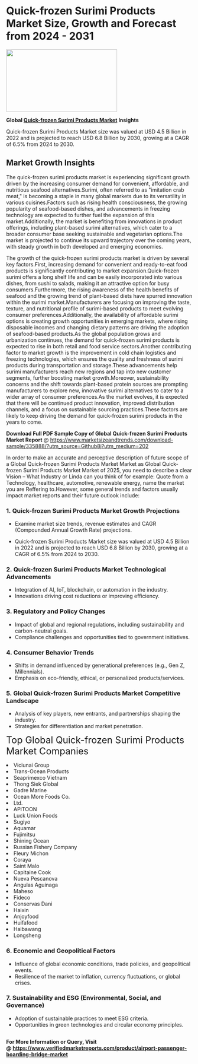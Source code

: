 <H1>Quick-frozen Surimi Products Market Size, Growth and Forecast from 2024 - 2031</H1><img class="aligncenter size-medium wp-image-584254" src="https://thirdeyenews.in/wp-content/uploads/2024/09/Global-Market-Research-300x168.jpeg" alt="" width="300" height="168" /><p><strong>Global&nbsp;<a href="https://www.marketsizeandtrends.com/download-sample/335888/?utm_source=Github8j?utm_medium=202">Quick-frozen Surimi Products Market</a> Insights</strong></p><p>Quick-frozen Surimi Products Market size was valued at USD 4.5 Billion in 2022 and is projected to reach USD 6.8 Billion by 2030, growing at a CAGR of 6.5% from 2024 to 2030.</p><p><h2>Market Growth Insights</h2> <p>The quick-frozen surimi products market is experiencing significant growth driven by the increasing consumer demand for convenient, affordable, and nutritious seafood alternatives.Surimi, often referred to as "imitation crab meat," is becoming a staple in many global markets due to its versatility in various cuisines.Factors such as rising health consciousness, the growing popularity of seafood-based dishes, and advancements in freezing technology are expected to further fuel the expansion of this market.Additionally, the market is benefiting from innovations in product offerings, including plant-based surimi alternatives, which cater to a broader consumer base seeking sustainable and vegetarian options.The market is projected to continue its upward trajectory over the coming years, with steady growth in both developed and emerging economies.</p> <p>The growth of the quick-frozen surimi products market is driven by several key factors.First, increasing demand for convenient and ready-to-eat food products is significantly contributing to market expansion.Quick-frozen surimi offers a long shelf life and can be easily incorporated into various dishes, from sushi to salads, making it an attractive option for busy consumers.Furthermore, the rising awareness of the health benefits of seafood and the growing trend of plant-based diets have spurred innovation within the surimi market.Manufacturers are focusing on improving the taste, texture, and nutritional profile of surimi-based products to meet evolving consumer preferences.Additionally, the availability of affordable surimi options is creating growth opportunities in emerging markets, where rising disposable incomes and changing dietary patterns are driving the adoption of seafood-based products.As the global population grows and urbanization continues, the demand for quick-frozen surimi products is expected to rise in both retail and food service sectors.Another contributing factor to market growth is the improvement in cold chain logistics and freezing technologies, which ensures the quality and freshness of surimi products during transportation and storage.These advancements help surimi manufacturers reach new regions and tap into new customer segments, further boosting market growth.Moreover, sustainability concerns and the shift towards plant-based protein sources are prompting manufacturers to explore new, innovative surimi alternatives to cater to a wider array of consumer preferences.As the market evolves, it is expected that there will be continued product innovation, improved distribution channels, and a focus on sustainable sourcing practices.These factors are likely to keep driving the demand for quick-frozen surimi products in the years to come.<p><span class=""><strong>Download Full PDF Sample Copy of Global Quick-frozen Surimi Products Market Report</strong> @ <a href="https://www.marketsizeandtrends.com/download-sample/335888/?utm_source=Github8j?utm_medium=202" target="_blank">https://www.marketsizeandtrends.com/download-sample/335888/?utm_source=Github8j?utm_medium=202</a></span></p><p>In order to make an accurate and perceptive description of future scope of a Global&nbsp;Quick-frozen Surimi Products Market Market as Global&nbsp;Quick-frozen Surimi Products Market Market of 2025, you need to describe a clear Vision &ndash; What Industry or Linda can you think of for example: Quote from a Technology, healthcare, automotive, renewable energy, name the market you are Reffering to.However, some general trends and factors usually impact market reports and their future outlook include:</p><h3>1.&nbsp;<strong>Quick-frozen Surimi Products Market Growth Projections</strong></h3><ul><li>Examine market size trends, revenue estimates and CAGR (Compounded Annual Growth Rate) projections.</li><li><p>Quick-frozen Surimi Products Market size was valued at USD 4.5 Billion in 2022 and is projected to reach USD 6.8 Billion by 2030, growing at a CAGR of 6.5% from 2024 to 2030.</p></li></ul><h3>2.&nbsp;<strong>Quick-frozen Surimi Products Market Technological Advancements</strong></h3><ul><li>Integration of AI, IoT, blockchain, or automation in the industry.</li><li>Innovations driving cost reductions or improving efficiency.</li></ul><h3>3.&nbsp;<strong>Regulatory and Policy Changes</strong></h3><ul><li>Impact of global and regional regulations, including sustainability and carbon-neutral goals.</li><li>Compliance challenges and opportunities tied to government initiatives.</li></ul><h3>4.&nbsp;<strong>Consumer Behavior Trends</strong></h3><ul><li>Shifts in demand influenced by generational preferences (e.g., Gen Z, Millennials).</li><li>Emphasis on eco-friendly, ethical, or personalized products/services.</li></ul><h3>5.&nbsp;<strong>Global Quick-frozen Surimi Products Market Competitive Landscape</strong></h3><ul><li>Analysis of key players, new entrants, and partnerships shaping the industry.</li><li>Strategies for differentiation and market penetration.</li></ul><p data-pm-slice="1 1 []"><span style="color: inherit; font-family: inherit; font-size: 25px;">Top Global Quick-frozen Surimi Products Market Companies</span></p><div class="" data-test-id=""><p><li>Viciunai Group</li><li> Trans-Ocean Products</li><li> Seaprimexco Vietnam</li><li> Thong Siek Global</li><li> Gadre Marine</li><li> Ocean More Foods Co.</li><li> Ltd.</li><li> APITOON</li><li> Luck Union Foods</li><li> Sugiyo</li><li> Aquamar</li><li> Fujimitsu</li><li> Shining Ocean</li><li> Russian Fishery Company</li><li> Fleury Michon</li><li> Coraya</li><li> Saint Malo</li><li> Capitaine Cook</li><li> Nueva Pescanova</li><li> Angulas Aguinaga</li><li> Maheso</li><li> Fideco</li><li> Conservas Dani</li><li> Haixin</li><li> Anjoyfood</li><li> Huifafood</li><li> Haibawang</li><li> Longsheng</li></p></div><h3>6.&nbsp;<strong>Economic and Geopolitical Factors</strong></h3><ul><li>Influence of global economic conditions, trade policies, and geopolitical events.</li><li>Resilience of the market to inflation, currency fluctuations, or global crises.</li></ul><h3>7.&nbsp;<strong>Sustainability and ESG (Environmental, Social, and Governance)</strong></h3><ul><li>Adoption of sustainable practices to meet ESG criteria.</li><li>Opportunities in green technologies and circular economy principles.</li></ul><h2><strong style="font-size: 14px;">For More Information or Query, Visit @&nbsp;</strong><a style="background-color: #ffffff; font-size: 14px;" href="https://www.marketsizeandtrends.com/report/quick-frozen-surimi-products-market/" target="_blank">https://www.verifiedmarketreports.com/product/airport-passenger-boarding-bridge-market</a></h2>